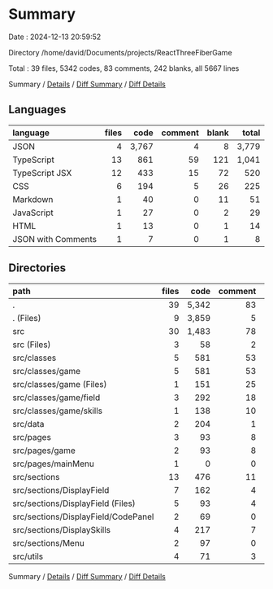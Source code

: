 # Summary

Date : 2024-12-13 20:59:52

Directory /home/david/Documents/projects/ReactThreeFiberGame

Total : 39 files,  5342 codes, 83 comments, 242 blanks, all 5667 lines

Summary / [Details](details.md) / [Diff Summary](diff.md) / [Diff Details](diff-details.md)

## Languages
| language | files | code | comment | blank | total |
| :--- | ---: | ---: | ---: | ---: | ---: |
| JSON | 4 | 3,767 | 4 | 8 | 3,779 |
| TypeScript | 13 | 861 | 59 | 121 | 1,041 |
| TypeScript JSX | 12 | 433 | 15 | 72 | 520 |
| CSS | 6 | 194 | 5 | 26 | 225 |
| Markdown | 1 | 40 | 0 | 11 | 51 |
| JavaScript | 1 | 27 | 0 | 2 | 29 |
| HTML | 1 | 13 | 0 | 1 | 14 |
| JSON with Comments | 1 | 7 | 0 | 1 | 8 |

## Directories
| path | files | code | comment | blank | total |
| :--- | ---: | ---: | ---: | ---: | ---: |
| . | 39 | 5,342 | 83 | 242 | 5,667 |
| . (Files) | 9 | 3,859 | 5 | 25 | 3,889 |
| src | 30 | 1,483 | 78 | 217 | 1,778 |
| src (Files) | 3 | 58 | 2 | 3 | 63 |
| src/classes | 5 | 581 | 53 | 91 | 725 |
| src/classes/game | 5 | 581 | 53 | 91 | 725 |
| src/classes/game (Files) | 1 | 151 | 25 | 25 | 201 |
| src/classes/game/field | 3 | 292 | 18 | 43 | 353 |
| src/classes/game/skills | 1 | 138 | 10 | 23 | 171 |
| src/data | 2 | 204 | 1 | 10 | 215 |
| src/pages | 3 | 93 | 8 | 14 | 115 |
| src/pages/game | 2 | 93 | 8 | 13 | 114 |
| src/pages/mainMenu | 1 | 0 | 0 | 1 | 1 |
| src/sections | 13 | 476 | 11 | 82 | 569 |
| src/sections/DisplayField | 7 | 162 | 4 | 32 | 198 |
| src/sections/DisplayField (Files) | 5 | 93 | 4 | 23 | 120 |
| src/sections/DisplayField/CodePanel | 2 | 69 | 0 | 9 | 78 |
| src/sections/DisplaySkills | 4 | 217 | 7 | 38 | 262 |
| src/sections/Menu | 2 | 97 | 0 | 12 | 109 |
| src/utils | 4 | 71 | 3 | 17 | 91 |

Summary / [Details](details.md) / [Diff Summary](diff.md) / [Diff Details](diff-details.md)